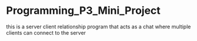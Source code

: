 # Programming_P3_Mini_Project
this is a server client relationship program that acts as a chat where multiple clients can connect to the server

